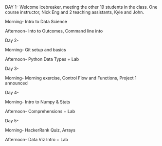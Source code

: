 DAY 1- Welcome Icebreaker, meeting the other 19 students in the class. One course instructor, Nick Eng and 2 teaching assistants, Kyle and John.

Morning- Intro to Data Science

Afternoon- Into to Outcomes, Command line into



Day 2-

Morning- Git setup and basics

Afternoon- Python Data Types + Lab



Day 3-

Morning- Morning exercise, Control Flow and Functions, Project 1 announced



Day 4-

Morning- Intro to Numpy & Stats

Afternoon- Comprehensions + Lab



Day 5-

Morning- HackerRank Quiz, Arrays

Afternoon- Data Viz Intro + Lab

